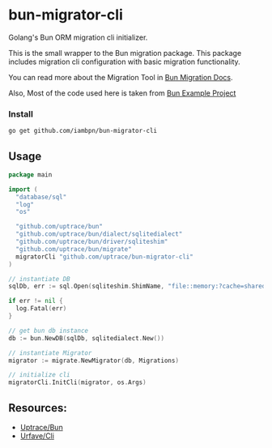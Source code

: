 # bun-migrator-cli

Golang's Bun ORM migration cli initializer.

This is the small wrapper to the Bun migration package. This package includes migration cli configuration with basic migration functionality.

You can read more about the Migration Tool in [Bun Migration Docs](https://bun.uptrace.dev/guide/migrations.html).

Also, Most of the code used here is taken from [Bun Example Project](https://github.com/uptrace/bun/tree/master/example/migrate)

### Install

```bash
go get github.com/iambpn/bun-migrator-cli
```

## Usage

```go
package main

import (
  "database/sql"
  "log"
  "os"

  "github.com/uptrace/bun"
  "github.com/uptrace/bun/dialect/sqlitedialect"
  "github.com/uptrace/bun/driver/sqliteshim"
  "github.com/uptrace/bun/migrate"
  migratorCli "github.com/uptrace/bun-migrator-cli"
)

// instantiate DB
sqlDb, err := sql.Open(sqliteshim.ShimName, "file::memory:?cache=shared")

if err != nil {
  log.Fatal(err)
}

// get bun db instance
db := bun.NewDB(sqlDb, sqlitedialect.New())

// instantiate Migrator
migrator := migrate.NewMigrator(db, Migrations)

// initialize cli
migratorCli.InitCli(migrator, os.Args)
```

## Resources:

- [Uptrace/Bun](https://github.com/uptrace/bun)
- [Urfave/Cli](https://github.com/urfave/cli)
